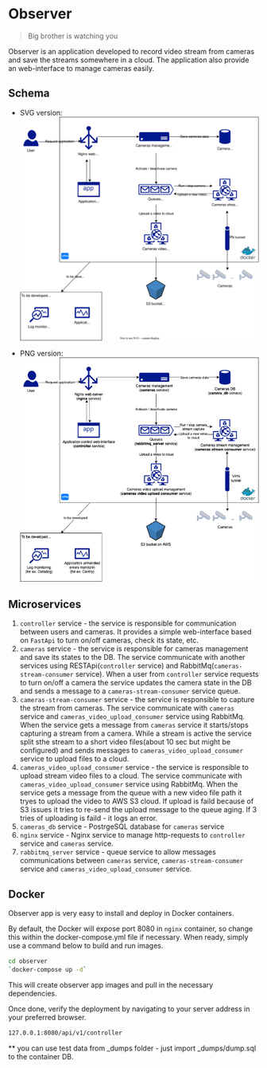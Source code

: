 # Observer
> Big brother is watching you

Observer is an application developed to record video stream from cameras and save the streams somewhere in a cloud. The application also provide an web-interface to manage cameras easily.

## Schema

- SVG version:
![SVG schema](docs/schema.svg)


- PNG version:
![SVG schema](docs/schema.png)


## Microservices

1. `controller` service - the service is responsible for communication between users and cameras. It provides a simple web-interface based on `FastApi` to turn on/off cameras, check its state, etc.
2. `cameras` service - the service is responsible for cameras management and save its states to the DB. The service communicate with another services using RESTApi(`controller` service) and RabbitMq(`cameras-stream-consumer` service). When a user from `controller` service requests to turn on/off a camera the service updates the camera state in the DB and sends a message to a `cameras-stream-consumer` service queue.
3. `cameras-stream-consumer` service - the service is responsible to capture the stream from cameras. The service communicate with `cameras` service and `cameras_video_upload_consumer` service using RabbitMq. When the service gets a message from `cameras` service it starts/stops capturing a stream from a camera. While a stream is active the service split sthe stream to a short video files(about 10 sec but might be configured) and sends messages to `cameras_video_upload_consumer` service to upload files to a cloud.
4. `cameras_video_upload_consumer` service - the service is responsible to upload stream video files to a cloud. The service communicate with `cameras_video_upload_consumer` service using RabbitMq. When the service gets a message from the queue with a new video file path it tryes to upload the video to AWS S3 cloud. If upload is faild because of S3 issues it tries to re-send the upload message to the queue aging. If 3 tries of uploading is faild - it logs an error.
5. `cameras_db` service - PostrgeSQL database for `cameras` service
6. `nginx` service - Nginx service to manage http-requests to `controller` service and `cameras` service.
7. `rabbitmq_server` service - queue service to allow messages communications between `cameras` service, `cameras-stream-consumer` service and `cameras_video_upload_consumer` service.

## Docker

Observer app is very easy to install and deploy in Docker containers.

By default, the Docker will expose port 8080 in `nginx` container, so change this within the
docker-compose.yml file if necessary. When ready, simply use a command below to
build and run images.

```sh
cd observer
`docker-compose up -d`
```

This will create observer app images and pull in the necessary dependencies.

Once done, verify the deployment by navigating to your server address in
your preferred browser.

```sh
127.0.0.1:8080/api/v1/controller
```

** you can use test data from _dumps folder - just import _dumps/dump.sql to the container DB.
